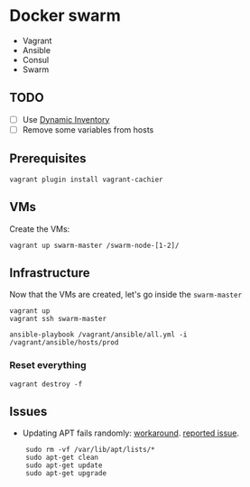 # Docker swarm

+ Vagrant
+ Ansible
+ Consul
+ Swarm

## TODO

+ [ ] Use [Dynamic Inventory](http://docs.ansible.com/ansible/intro_dynamic_inventory.html)
+ [ ] Remove some variables from hosts

## Prerequisites

	vagrant plugin install vagrant-cachier

## VMs

Create the VMs:

	vagrant up swarm-master /swarm-node-[1-2]/

## Infrastructure

Now that the VMs are created, let's go inside the `swarm-master`

	vagrant up
	vagrant ssh swarm-master

	ansible-playbook /vagrant/ansible/all.yml -i /vagrant/ansible/hosts/prod

### Reset everything

	vagrant destroy -f

## Issues

+ Updating APT fails randomly: [workaround](https://groups.google.com/forum/#!topic/ansible-project/4-CV1SszOAY).
  [reported issue](https://github.com/ansible/ansible-modules-core/issues/2951).

```
	sudo rm -vf /var/lib/apt/lists/*
	sudo apt-get clean
	sudo apt-get update
	sudo apt-get upgrade
```